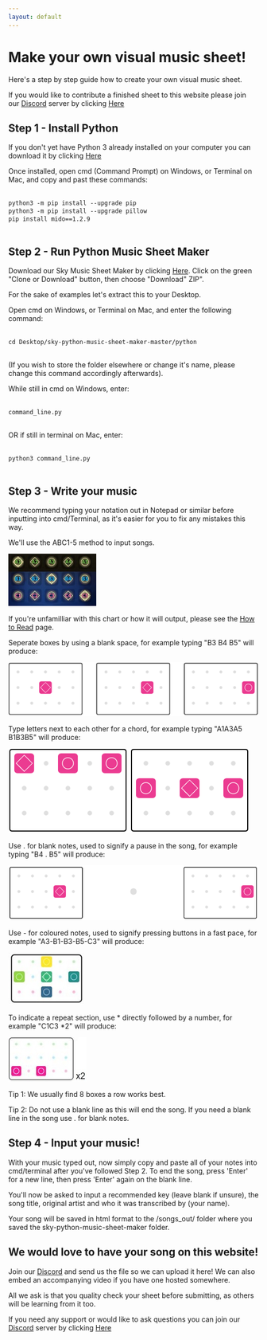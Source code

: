 ```yaml
---
layout: default
---
```


<h1>Make your own visual music sheet!</h1>

<p>Here's a step by step guide how to create your own visual music sheet.</p>
If you would like to contribute a finished sheet to this website please join our <a href="./discord.html">Discord</a> server by clicking  <a href="./discord.html">Here</a>

<h2>Step 1 - Install Python</h2>
If you don't yet have Python 3 already installed on your computer you can download it by clicking <a href="https://www.python.org/downloads/" target="_blank">Here</a>

<p>Once installed, open cmd (Command Prompt) on Windows, or Terminal on Mac, and copy and past these commands:</p>
<pre>
  <code>
python3 -m pip install --upgrade pip
python3 -m pip install --upgrade pillow
pip install mido==1.2.9
  </code>
</pre>
    
<h2>Step 2 - Run Python Music Sheet Maker</h2>
Download our Sky Music Sheet Maker by clicking <a href="https://github.com/sky-music/sky-python-music-sheet-maker" target="_blank">Here</a>. Click on the green "Clone or Download" button, then choose "Download" ZIP".

For the sake of examples let's extract this to your Desktop.

<p>Open cmd on Windows, or Terminal on Mac, and enter the following command:</p>
<pre>
  <code>
cd Desktop/sky-python-music-sheet-maker-master/python
  </code>
</pre>
    
(If you wish to store the folder elsewhere or change it's name, please change this command accordingly afterwards).

<p>While still in cmd on Windows, enter:</p>
<pre>
  <code>
command_line.py
  </code>
</pre>

<p>OR if still in terminal on Mac, enter:</p>
<pre>
  <code>
python3 command_line.py
  </code>
</pre>

<h2>Step 3 - Write your music</h2>
We recommend typing your notation out in Notepad or similar before inputting into cmd/Terminal, as it's easier for you to fix any mistakes this way.

<p>We'll use the ABC1-5 method to input songs.</p>
<p><img src="./assets/images/ABC15.jpg"></p>
If you're unfamilliar with this chart or how it will output, please see the <a href="./how-to-read.html">How to Read</a> page.
</hr>
<p>Seperate boxes by using a blank space, for example typing "B3 B4 B5" will produce:</p>
<img src="./assets/images/notespaces.png">
</hr>
<p>Type letters next to each other for a chord, for example typing "A1A3A5 B1B3B5" will produce:</p>
<img src="./assets/images/chords.png">
</hr>
<p>Use . for blank notes, used to signify a pause in the song, for example typing "B4 . B5" will produce:</p>
<img src="./assets/images/space.png">
</hr>
<p>Use - for coloured notes, used to signify pressing buttons in a fast pace, for example "A3-B1-B3-B5-C3" will produce:</p>
<img src="./assets/images/colourednotes.JPG">
</hr>
<p>To indicate a repeat section, use * directly followed by a number, for example "C1C3 *2" will produce:</p>
<img src="./assets/images/Repeat.JPG">

<p>Tip 1: We usually find 8 boxes a row works best.</p>
Tip 2: Do not use a blank line as this will end the song. If you need a blank line in the song use . for blank notes.

<h2>Step 4 - Input your music!</h2>
With your music typed out, now simply copy and paste all of your notes into cmd/terminal after you've followed Step 2.
To end the song, press 'Enter' for a new line, then press 'Enter' again on the blank line.

You'll now be asked to input a recommended key (leave blank if unsure), the song title, original artist and who it was transcribed by (your name).

Your song will be saved in html format to the /songs_out/ folder where you saved the sky-python-music-sheet-maker folder.

<h2>We would love to have your song on this website!</h2>
<p>Join our <a href="./discord.html">Discord</a> and send us the file so we can upload it here! We can also embed an accompanying video if you have one hosted somewhere.</p>
All we ask is that you quality check your sheet before submitting, as others will be learning from it too.


If you need any support or would like to ask questions you can join our <a href="./discord.html">Discord</a> server by clicking <a href="./discord.html">Here</a>









